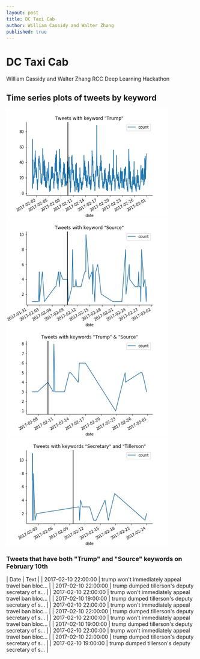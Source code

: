 ```yaml
---
layout: post
title: DC Taxi Cab
author: William Cassidy and Walter Zhang
published: true
---
```


# DC Taxi Cab
William Cassidy and Walter Zhang
RCC Deep Learning Hackathon

## Time series plots of tweets by keyword

![alt text](https://github.com/wmcass/DCTaxiCab/blob/master/output/figures/trump_tweets.jpg)
![alt text](https://github.com/wmcass/DCTaxiCab/blob/master/output/figures/source_tweets.jpg)
![alt text](https://github.com/wmcass/DCTaxiCab/blob/master/output/figures/trump_and_source_tweets.jpg)
![alt text](https://github.com/wmcass/DCTaxiCab/blob/master/output/figures/secretary_and_tillerson_tweets.jpg)

### Tweets that have both "Trump" and "Source" keywords on February 10th

| Date | Text |
| 2017-02-10 22:00:00 | trump won't immediately appeal travel ban bloc... |
| 2017-02-10 22:00:00 | trump dumped tillerson's deputy secretary of s... |
| 2017-02-10 22:00:00 | trump won't immediately appeal travel ban bloc... |
| 2017-02-10 19:00:00 | trump dumped tillerson's deputy secretary of s... |
| 2017-02-10 22:00:00 | trump won't immediately appeal travel ban bloc... |
| 2017-02-10 22:00:00 | trump dumped tillerson's deputy secretary of s... |
| 2017-02-10 22:00:00 | trump won't immediately appeal travel ban bloc... |
| 2017-02-10 19:00:00 | trump dumped tillerson's deputy secretary of s... |
| 2017-02-10 22:00:00 | trump won't immediately appeal travel ban bloc... |
| 2017-02-10 22:00:00 | trump dumped tillerson's deputy secretary of s... |
| 2017-02-10 19:00:00 | trump dumped tillerson's deputy secretary of s... |

